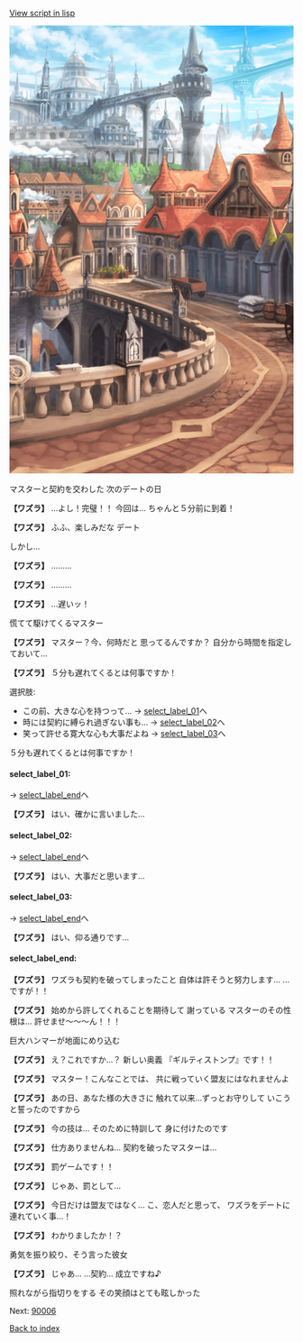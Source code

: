 [View script in lisp](../scripts/20111104.txt)

![town.png](../images/backgrounds/town.png)

マスターと契約を交わした
次のデートの日

**【ワズラ】**
…よし！完璧！！
今回は…
ちゃんと５分前に到着！

**【ワズラ】**
ふふ、楽しみだな
デート

しかし…

**【ワズラ】**
………

**【ワズラ】**
………

**【ワズラ】**
…遅いッ！

慌てて駆けてくるマスター

**【ワズラ】**
マスター？今、何時だと
思ってるんですか？
自分から時間を指定しておいて…

**【ワズラ】**
５分も遅れてくるとは何事ですか！

選択肢:
- この前、大きな心を持つって… → [select_label_01](#select_label_01)へ
- 時には契約に縛られ過ぎない事も… → [select_label_02](#select_label_02)へ
- 笑って許せる寛大な心も大事だよね → [select_label_03](#select_label_03)へ

５分も遅れてくるとは何事ですか！

#### select_label_01:
 → [select_label_end](#select_label_end)へ

**【ワズラ】**
はい、確かに言いました…

#### select_label_02:
 → [select_label_end](#select_label_end)へ

**【ワズラ】**
はい、大事だと思います…

#### select_label_03:
 → [select_label_end](#select_label_end)へ

**【ワズラ】**
はい、仰る通りです…

#### select_label_end:

**【ワズラ】**
ワズラも契約を破ってしまったこと
自体は許そうと努力します…
…ですが！！

**【ワズラ】**
始めから許してくれることを期待して
謝っている マスターのその性根は…
許せませ〜〜〜ん！！！

巨大ハンマーが地面にめり込む

**【ワズラ】**
え？これですか…？
新しい奥義
『ギルティストンプ』です！！

**【ワズラ】**
マスター！こんなことでは、
共に戦っていく盟友にはなれませんよ

**【ワズラ】**
あの日、あなた様の大きさに
触れて以来…ずっとお守りして
いこうと誓ったのですから

**【ワズラ】**
今の技は…
そのために特訓して
身に付けたのです

**【ワズラ】**
仕方ありませんね…
契約を破ったマスターは…

**【ワズラ】**
罰ゲームです！！

**【ワズラ】**
じゃあ、罰として…

**【ワズラ】**
今日だけは盟友ではなく…
こ、恋人だと思って、
ワズラをデートに連れていく事…！

**【ワズラ】**
わかりましたか！？

勇気を振り絞り、そう言った彼女

**【ワズラ】**
じゃあ…
…契約…
成立ですね♪

照れながら指切りをする
その笑顔はとても眩しかった

Next: [90006](90006.md)

[Back to index](index.md)
